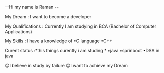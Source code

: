  --Hi my name is Raman --
 
 My Dream : I want to become a  developer 
 
 My Qualifications : Currently I am studying in BCA (Bachelor of Computer Applications)
 
 My Skills : I have a knowledge of 
 •C language 
 •C++
 
 Curent status :*this things curently i am studing *
  •java
  •sprinboot
  •DSA in java

 
 😊I believe in study by failure 
 😊I want to achieve my Dream 
